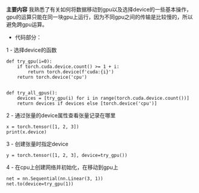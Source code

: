 **主要内容** 我熟悉了有关如何将数据移动到gpu以及选择device的一些基本操作，gpu的运算只能在同一块gpu上运行，因为不同gpu之间的传输是比较慢的，所以避免跨gpu运算。

- 代码部分：

1 - 选择device的函数
```
def try_gpu(i=0):  
    if torch.cuda.device.count() >= 1 + i:  
        return torch.device(f'cuda:{i}')  
    return torch.device('cpu')  
  
  
def try_all_gpus():  
    devices = [try_gpu(i) for i in range(torch.cuda.device.count())]  
    return devices if devices else [torch.device('cpu')]
```
2 - 通过张量的device属性查看张量记录在哪里
```
x = torch.tensor([1, 2, 3])
print(x.device)
```
3 - 创建张量时指定device
```
y = torch.tensor([1, 2, 3], device=try_gpu())
```
4 - 在cpu上创建网络并初始化，在移动到gpu上
```
net = nn.Sequential(nn.Linear(3, 1))
net.to(device=try_gpu(1))
```
